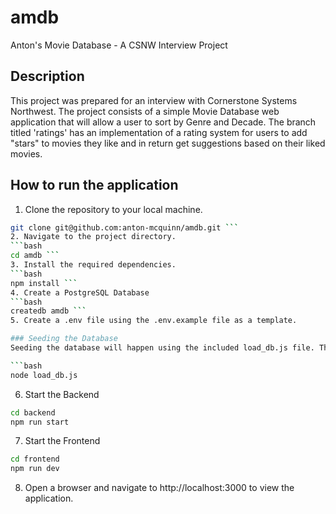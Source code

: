 # amdb
Anton's Movie Database - A CSNW Interview Project

## Description
This project was prepared for an interview with Cornerstone Systems Northwest. The project consists of a simple Movie Database
web application that will allow a user to sort by Genre and Decade. The branch titled 'ratings' has an implementation of a rating system for users to add "stars" to movies they like and in return get suggestions based on their liked movies.

## How to run the application
1. Clone the repository to your local machine.
```bash
git clone git@github.com:anton-mcquinn/amdb.git ```
2. Navigate to the project directory.
```bash 
cd amdb ```
3. Install the required dependencies.
```bash 
npm install ```
4. Create a PostgreSQL Database
```bash
createdb amdb ```
5. Create a .env file using the .env.example file as a template.

### Seeding the Database
Seeding the database will happen using the included load_db.js file. This file will create the necessary tables and seed them with data from the included genres.json and movies.json files.

```bash
node load_db.js
```
6. Start the Backend
```bash
cd backend
npm run start
```
7. Start the Frontend
```bash 
cd frontend
npm run dev
```
8. Open a browser and navigate to http://localhost:3000 to view the application.


